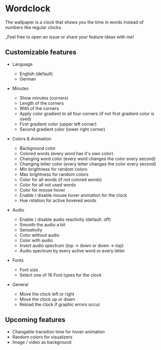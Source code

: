 # Wordclock
The wallpaper is a clock that shows you the time in words instead of numbers like regular clocks.

_Feel free to open an issue or share your feature ideas with me!


## Customizable features
- Language
  - English (default)
  - German
- Minutes
  - Show minutes (corners)
  - Length of the corners
  - With of the corners
  - Apply color gradient to all four corners (if not first gradient color is used)
  - First gradient color (upper left corner)
  - Second gradient color (lower right corner)
- Colors & Animation
  - Background color
  - Colored words (every word has it's own color)
  - Changing word color (every word changes the color every second)
  - Changing letter color (every letter changes the color every second)
  - Min brightness for random colors
  - Max brightness for random colors
  - Color for all words (if not colored words)
  - Color for all not used words
  - Color for mouse hover
  - Enable / disable mouse hover animation for the clock
  - Hue rotation for active hovered words

- Audio
  - Enable / disable audio reactivity (default: off)
  - Smooth the audio a bit
  - Sensetivity
  - Color without audio
  - Color with audio
  - Invert audio spectrum (top -> down or down -> top) 
  - Audio spectrum by every active word or every letter

- Fonts
  - Font size
  - Select one of 16 Font types for the clock

- General
  - Move the clock left or right
  - Move the clock up or down
  - Reload the clock if graphic errors occur

## Upcoming features

- Changable transition time for hover animation
- Random colors for visualizers
- Image / video as background
